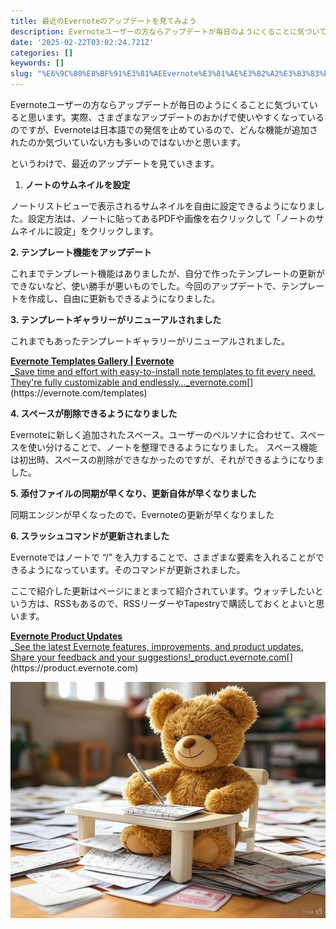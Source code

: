 ```yaml
---
title: 最近のEvernoteのアップデートを見てみよう
description: Evernoteユーザーの方ならアップデートが毎日のようにくることに気づいていると思います。実際、さまざまなアップデートのおかげで使いやすくなっているのですが、Evernoteは日本語での発信を止めているので、どんな機能が追加されたのか気づいていない方も多いのではないかと思います
date: '2025-02-22T03:02:24.721Z'
categories: []
keywords: []
slug: "%E6%9C%80%E8%BF%91%E3%81%AEEvernote%E3%81%AE%E3%82%A2%E3%83%83%E3%83%95%E3%82%9A%E3%83%86%E3%82%99%E3%83%BC%E3%83%88%E3%82%92%E8%A6%8B%E3%81%A6%E3%..."
---
```

Evernoteユーザーの方ならアップデートが毎日のようにくることに気づいていると思います。実際、さまざまなアップデートのおかげで使いやすくなっているのですが、Evernoteは日本語での発信を止めているので、どんな機能が追加されたのか気づいていない方も多いのではないかと思います。

というわけで、最近のアップデートを見ていきます。

1.  **ノートのサムネイルを設定**

ノートリストビューで表示されるサムネイルを自由に設定できるようになりました。設定方法は、ノートに貼ってあるPDFや画像を右クリックして「ノートのサムネイルに設定」をクリックします。

**2\. テンプレート機能をアップデート**

これまでテンプレート機能はありましたが、自分で作ったテンプレートの更新ができないなど、使い勝手が悪いものでした。今回のアップデートで、テンプレートを作成し、自由に更新もできるようになりました。

**3\. テンプレートギャラリーがリニューアルされました**

これまでもあったテンプレートギャラリーがリニューアルされました。

[**Evernote Templates Gallery | Evernote**  
_Save time and effort with easy-to-install note templates to fit every need. They're fully customizable and endlessly…_evernote.com](https://evernote.com/templates "https://evernote.com/templates")[](https://evernote.com/templates)

**4\. スペースが削除できるようになりました**

Evernoteに新しく追加されたスペース。ユーザーのペルソナに合わせて、スペースを使い分けることで、ノートを整理できるようになりました。 スペース機能は初出時、スペースの削除ができなかったのですが、それができるようになりました。

**5\. 添付ファイルの同期が早くなり、更新自体が早くなりました**

同期エンジンが早くなったので、Evernoteの更新が早くなりました

**6\. スラッシュコマンドが更新されました**

Evernoteではノートで “/” を入力することで、さまざまな要素を入れることができるようになっています。そのコマンドが更新されました。

ここで紹介した更新はページにまとまって紹介されています。ウォッチしたいという方は、RSSもあるので、RSSリーダーやTapestryで購読しておくとよいと思います。

[**Evernote Product Updates**  
_See the latest Evernote features, improvements, and product updates. Share your feedback and your suggestions!_product.evernote.com](https://product.evernote.com "https://product.evernote.com")[](https://product.evernote.com)

![](1__TayOIin7uWpYIgn3m4Wdrg.jpeg)